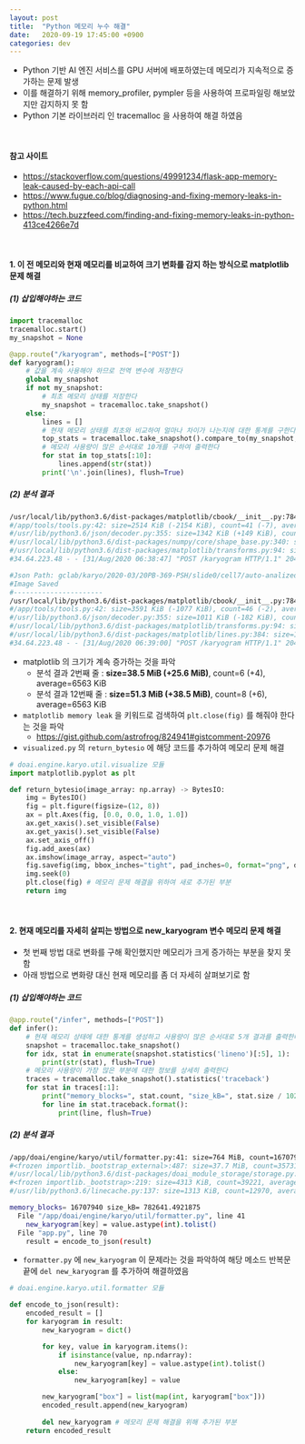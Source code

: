```yaml
---
layout: post
title:  "Python 메모리 누수 해결"
date:   2020-09-19 17:45:00 +0900
categories: dev
---
```


- Python 기반 AI 엔진 서비스를 GPU 서버에 배포하였는데 메모리가 지속적으로 증가하는 문제 발생
- 이를 해결하기 위해 memory_profiler, pympler 등을 사용하여 프로파일링 해보았지만 감지하지 못 함
- Python 기본 라이브러리 인 tracemalloc 을 사용하여 해결 하였음

<br/>

#### 참고 사이트

- <https://stackoverflow.com/questions/49991234/flask-app-memory-leak-caused-by-each-api-call>
- <https://www.fugue.co/blog/diagnosing-and-fixing-memory-leaks-in-python.html>
- <https://tech.buzzfeed.com/finding-and-fixing-memory-leaks-in-python-413ce4266e7d>

<br/>

#### 1. 이 전 메모리와 현재 메모리를 비교하여 크기 변화를 감지 하는 방식으로 matplotlib 문제 해결

##### (1) 삽입해야하는 코드
```python
import tracemalloc
tracemalloc.start()
my_snapshot = None

@app.route("/karyogram", methods=["POST"])
def karyogram():
    # 값을 계속 사용해야 하므로 전역 변수에 저장한다
    global my_snapshot
    if not my_snapshot:
        # 최초 메모리 상태를 저장한다
        my_snapshot = tracemalloc.take_snapshot()
    else:
        lines = []
        # 현재 메모리 상태를 최초와 비교하여 얼마나 차이가 나는지에 대한 통계를 구한다
        top_stats = tracemalloc.take_snapshot().compare_to(my_snapshot, 'lineno')
        # 메모리 사용량이 많은 순서대로 10개를 구하여 출력한다
        for stat in top_stats[:10]:
            lines.append(str(stat))
        print('\n'.join(lines), flush=True)
```

##### (2) 분석 결과
```bash
/usr/local/lib/python3.6/dist-packages/matplotlib/cbook/__init__.py:784: size=38.5 MiB (+25.6 MiB), count=6 (+4), average=6563 KiB
#/app/tools/tools.py:42: size=2514 KiB (-2154 KiB), count=41 (-7), average=61.3 KiB
#/usr/lib/python3.6/json/decoder.py:355: size=1342 KiB (+149 KiB), count=20258 (+1018), average=68 B
#/usr/local/lib/python3.6/dist-packages/numpy/core/shape_base.py:340: size=362 KiB (+137 KiB), count=31 (+11), average=11.7 KiB
#/usr/local/lib/python3.6/dist-packages/matplotlib/transforms.py:94: size=134 KiB (+89.5 KiB), count=1518 (+1016), average=90 B
#34.64.223.48 - - [31/Aug/2020 06:38:47] "POST /karyogram HTTP/1.1" 204 -

#Json Path: gclab/karyo/2020-03/20PB-369-PSH/slide0/cell7/auto-analized.json
#Image Saved
#----------------------
/usr/local/lib/python3.6/dist-packages/matplotlib/cbook/__init__.py:784: size=51.3 MiB (+38.5 MiB), count=8 (+6), average=6563 KiB
#/app/tools/tools.py:42: size=3591 KiB (-1077 KiB), count=46 (-2), average=78.1 KiB
#/usr/lib/python3.6/json/decoder.py:355: size=1011 KiB (-182 KiB), count=16058 (-3182), average=64 B
#/usr/local/lib/python3.6/dist-packages/matplotlib/transforms.py:94: size=178 KiB (+134 KiB), count=2026 (+1524), average=90 B
#/usr/local/lib/python3.6/dist-packages/matplotlib/lines.py:384: size=152 KiB (+116 KiB), count=71 (+54), average=2186 B
#34.64.223.48 - - [31/Aug/2020 06:39:00] "POST /karyogram HTTP/1.1" 204 -
```

- matplotlib 의 크기가 계속 증가하는 것을 파악
  - 분석 결과 2번째 줄 : **size=38.5 MiB (+25.6 MiB)**, count=6 (+4), average=6563 KiB
  - 분석 결과 12번째 줄 : **size=51.3 MiB (+38.5 MiB)**, count=8 (+6), average=6563 KiB
- `matplotlib memory leak` 을 키워드로 검색하여 `plt.close(fig)` 를 해줘야 한다는 것을 파악
  - <https://gist.github.com/astrofrog/824941#gistcomment-20976>
- `visualized.py` 의 `return_bytesio` 에 해당 코드를 추가하여 메모리 문제 해결

```python
# doai.engine.karyo.util.visualize 모듈
import matplotlib.pyplot as plt

def return_bytesio(image_array: np.array) -> BytesIO:
    img = BytesIO()
    fig = plt.figure(figsize=(12, 8))
    ax = plt.Axes(fig, [0.0, 0.0, 1.0, 1.0])
    ax.get_xaxis().set_visible(False)
    ax.get_yaxis().set_visible(False)
    ax.set_axis_off()
    fig.add_axes(ax)
    ax.imshow(image_array, aspect="auto")
    fig.savefig(img, bbox_inches="tight", pad_inches=0, format="png", dpi=130)
    img.seek(0)
    plt.close(fig) # 메모리 문제 해결을 위하여 새로 추가된 부분
    return img
```

<br/>

#### 2. 현재 메모리를 자세히 살피는 방법으로 new_karyogram 변수 메모리 문제 해결
- 첫 번째 방법 대로 변화를 구해 확인했지만 메모리가 크게 증가하는 부분을 찾지 못함
- 아래 방법으로 변화량 대신 현재 메모리를 좀 더 자세히 살펴보기로 함


##### (1) 삽입해야하는 코드
```python
@app.route("/infer", methods=["POST"])
def infer():
    # 현재 메모리 상태에 대한 통계를 생성하고 사용량이 많은 순서대로 5개 결과를 출력한다
    snapshot = tracemalloc.take_snapshot()
    for idx, stat in enumerate(snapshot.statistics('lineno')[:5], 1):
        print(str(stat), flush=True)
    # 메모리 사용량이 가장 많은 부분에 대한 정보를 상세히 출력한다
    traces = tracemalloc.take_snapshot().statistics('traceback')
    for stat in traces[:1]:
        print("memory_blocks=", stat.count, "size_kB=", stat.size / 1024, flush=True)
        for line in stat.traceback.format():
            print(line, flush=True)
```
##### (2) 분석 결과
```bash
/app/doai/engine/karyo/util/formatter.py:41: size=764 MiB, count=16707940, average=48 B
#<frozen importlib._bootstrap_external>:487: size=37.7 MiB, count=357314, average=111 B
#/usr/local/lib/python3.6/dist-packages/doai_module_storage/storage.py:38: size=5625 KiB, count=3, average=1875 KiB
#<frozen importlib._bootstrap>:219: size=4313 KiB, count=39221, average=113 B
#/usr/lib/python3.6/linecache.py:137: size=1313 KiB, count=12970, average=104 B

memory_blocks= 16707940 size_kB= 782641.4921875
  File "/app/doai/engine/karyo/util/formatter.py", line 41
    new_karyogram[key] = value.astype(int).tolist()
  File "app.py", line 70
    result = encode_to_json(result)
```

- `formatter.py` 에 `new_karyogram` 이 문제라는 것을 파악하여 해당 메소드 반복문 끝에 `del new_karyogram` 를 추가하여 해결하였음

```python
# doai.engine.karyo.util.formatter 모듈

def encode_to_json(result):
    encoded_result = []
    for karyogram in result:
        new_karyogram = dict()

        for key, value in karyogram.items():
            if isinstance(value, np.ndarray):
                new_karyogram[key] = value.astype(int).tolist()
            else:
                new_karyogram[key] = value

        new_karyogram["box"] = list(map(int, karyogram["box"]))
        encoded_result.append(new_karyogram)
        
        del new_karyogram # 메모리 문제 해결을 위해 추가된 부분
    return encoded_result
 ```
